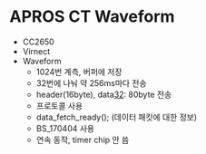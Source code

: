 # APROS CT Waveform

- CC2650
- Virnect
- Waveform
  - 1024번 계측, 버퍼에 저장
  - 32번에 나눠 약 256ms마다 전송
  - header(16byte), data[32](2*32=64byte): 80byte 전송
  - 프로토콜 사용
  - data_fetch_ready(); (데이터 패킷에 대한 정보)
  - BS_170404 사용
  - 연속 동작, timer chip 안 씀